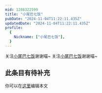 ```yaml
---
mid: 1288322599
title: "小尾巴七饭"
pubDate: "2024-11-04T11:22:11.435Z"
updatedDate: "2024-11-04T11:22:11.435Z"
profile:
  {
    Nickname: ["小尾巴七饭"],
  }
---
```


关注[小尾巴七饭](https://space.bilibili.com/1288322599)谢谢喵~ 关注[小尾巴七饭](https://space.bilibili.com/1288322599)谢谢喵~

## 此条目有待补充
你可以在[这里](https://github.com/Yuhanawa/VTuber.ICU-Content/edit/master/v/小尾巴七饭/index.md)编辑本文

